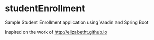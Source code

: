 # studentEnrollment

Sample Student Enrollment application using Vaadin and Spring Boot

Inspired on the work of http://elizabetht.github.io